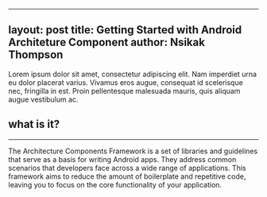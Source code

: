  ---
layout: post
title: Getting Started with Android Architeture Component
author: Nsikak Thompson
---

Lorem ipsum dolor sit amet, consectetur adipiscing elit. Nam imperdiet urna eu dolor placerat varius. Vivamus eros augue, consequat id scelerisque nec, fringilla in est. Proin pellentesque malesuada mauris, quis aliquam augue vestibulum ac. 

## what is it? 
-----

The Architecture Components Framework is a set of libraries and guidelines that serve as a basis for writing Android apps. They address common scenarios that developers face across a wide range of applications. This framework aims to reduce the amount of boilerplate and repetitive code, leaving you to focus on the core functionality of your application.

